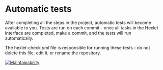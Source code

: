 # Automatic tests

After completing all the steps in the project, automatic tests will become available to you. Tests are run on each commit - once all tasks in the Hexlet interface are completed, make a commit, and the tests will run automatically.

The hexlet-check.yml file is responsible for running these tests - do not delete this file, edit it, or rename the repository.

[![Maintainability](https://api.codeclimate.com/v1/badges/32fe4f5e251c16d32f51/maintainability)](https://codeclimate.com/github/B0mb4rman/qa-auto-engineer-javascript-project-44/maintainability)